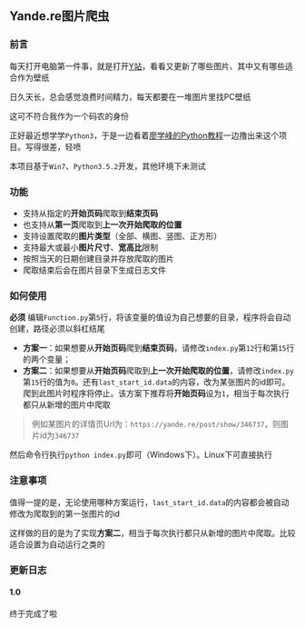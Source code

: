 ## Yande.re图片爬虫

### 前言
每天打开电脑第一件事，就是打开[Y站](https://yande.re/post)，看看又更新了哪些图片、其中又有哪些适合作为壁纸

日久天长，总会感觉浪费时间精力，每天都要在一堆图片里找PC壁纸

这可不符合我作为一个码农的身份

正好最近想学学`Python3`，于是一边看着[廖学峰的Python教程](http://www.liaoxuefeng.com/wiki/0014316089557264a6b348958f449949df42a6d3a2e542c000)一边撸出来这个项目。写得很差，轻喷

本项目基于`Win7`、`Python3.5.2`开发，其他环境下未测试

### 功能
- 支持从指定的**开始页码**爬取到**结束页码**
- 也支持从**第一页**爬取到**上一次开始爬取的位置**
- 支持设置爬取的**图片类型**（全部、横图、竖图、正方形）
- 支持最大或最小**图片尺寸**、**宽高比**限制
- 按照当天的日期创建目录并存放爬取的图片
- 爬取结束后会在图片目录下生成日志文件

### 如何使用
**必须** 编辑`Function.py`第`5`行，将该变量的值设为自己想要的目录，程序将会自动创建，路径必须以斜杠结尾

- **方案一**：如果想要从**开始页码**爬到**结束页码**，请修改`index.py`第`12`行和第`15`行的两个变量；
- **方案二**：如果想要从**开始页码**爬取到**上一次开始爬取的位置**，请修改`index.py`第`15`行的值为`0`。还有`last_start_id.data`的内容，改为某张图片的id即可。爬到此图片时程序将停止。该方案下推荐将**开始页码**设为`1`，相当于每次执行都只从新增的图片中爬取 

> 例如某图片的详情页Url为：`https://yande.re/post/show/346737`，则图片id为`346737`

然后命令行执行`python index.py`即可（Windows下）。Linux下可直接执行

### 注意事项

值得一提的是，无论使用哪种方案运行，`last_start_id.data`的内容都会被自动修改为爬取到的第一张图片的id

这样做的目的是为了实现**方案二**，相当于每次执行都只从新增的图片中爬取。比较适合设置为自动运行之类的

### 更新日志
#### 1.0
终于完成了啦